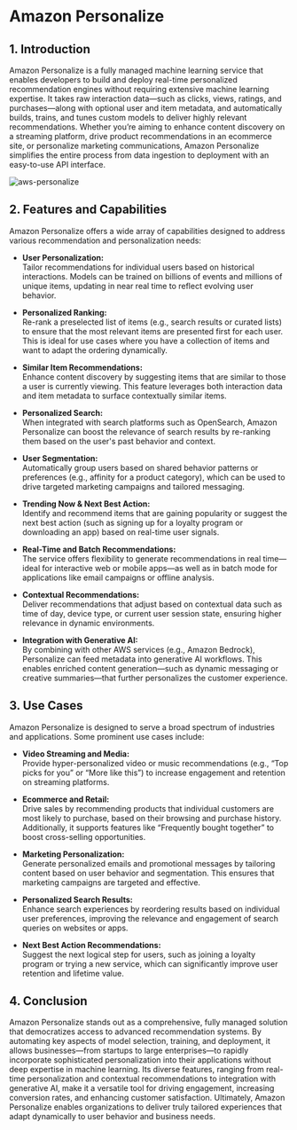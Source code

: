 # Amazon Personalize
## 1. Introduction

Amazon Personalize is a fully managed machine learning service that enables developers to build and deploy real-time personalized recommendation engines without requiring extensive machine learning expertise. It takes raw interaction data—such as clicks, views, ratings, and purchases—along with optional user and item metadata, and automatically builds, trains, and tunes custom models to deliver highly relevant recommendations. Whether you’re aiming to enhance content discovery on a streaming platform, drive product recommendations in an ecommerce site, or personalize marketing communications, Amazon Personalize simplifies the entire process from data ingestion to deployment with an easy-to-use API interface.  

![aws-personalize](./_assets/aws-personalize.png)
## 2. Features and Capabilities

Amazon Personalize offers a wide array of capabilities designed to address various recommendation and personalization needs:

- **User Personalization:**  
    Tailor recommendations for individual users based on historical interactions. Models can be trained on billions of events and millions of unique items, updating in near real time to reflect evolving user behavior.  
    
- **Personalized Ranking:**  
    Re-rank a preselected list of items (e.g., search results or curated lists) to ensure that the most relevant items are presented first for each user. This is ideal for use cases where you have a collection of items and want to adapt the ordering dynamically.  
    
- **Similar Item Recommendations:**  
    Enhance content discovery by suggesting items that are similar to those a user is currently viewing. This feature leverages both interaction data and item metadata to surface contextually similar items.  
    
- **Personalized Search:**  
    When integrated with search platforms such as OpenSearch, Amazon Personalize can boost the relevance of search results by re-ranking them based on the user's past behavior and context.  
    
- **User Segmentation:**  
    Automatically group users based on shared behavior patterns or preferences (e.g., affinity for a product category), which can be used to drive targeted marketing campaigns and tailored messaging.  
    
- **Trending Now & Next Best Action:**  
    Identify and recommend items that are gaining popularity or suggest the next best action (such as signing up for a loyalty program or downloading an app) based on real-time user signals.  
    
- **Real-Time and Batch Recommendations:**  
    The service offers flexibility to generate recommendations in real time—ideal for interactive web or mobile apps—as well as in batch mode for applications like email campaigns or offline analysis.  
    
- **Contextual Recommendations:**  
    Deliver recommendations that adjust based on contextual data such as time of day, device type, or current user session state, ensuring higher relevance in dynamic environments.  
    
- **Integration with Generative AI:**  
    By combining with other AWS services (e.g., Amazon Bedrock), Personalize can feed metadata into generative AI workflows. This enables enriched content generation—such as dynamic messaging or creative summaries—that further personalizes the customer experience.  

## 3. Use Cases

Amazon Personalize is designed to serve a broad spectrum of industries and applications. Some prominent use cases include:

- **Video Streaming and Media:**  
    Provide hyper-personalized video or music recommendations (e.g., “Top picks for you” or “More like this”) to increase engagement and retention on streaming platforms.  
    
- **Ecommerce and Retail:**  
    Drive sales by recommending products that individual customers are most likely to purchase, based on their browsing and purchase history. Additionally, it supports features like “Frequently bought together” to boost cross-selling opportunities.  
    
- **Marketing Personalization:**  
    Generate personalized emails and promotional messages by tailoring content based on user behavior and segmentation. This ensures that marketing campaigns are targeted and effective.  
    
- **Personalized Search Results:**  
    Enhance search experiences by reordering results based on individual user preferences, improving the relevance and engagement of search queries on websites or apps.  
    
- **Next Best Action Recommendations:**  
    Suggest the next logical step for users, such as joining a loyalty program or trying a new service, which can significantly improve user retention and lifetime value.  

## 4. Conclusion

Amazon Personalize stands out as a comprehensive, fully managed solution that democratizes access to advanced recommendation systems. By automating key aspects of model selection, training, and deployment, it allows businesses—from startups to large enterprises—to rapidly incorporate sophisticated personalization into their applications without deep expertise in machine learning. Its diverse features, ranging from real-time personalization and contextual recommendations to integration with generative AI, make it a versatile tool for driving engagement, increasing conversion rates, and enhancing customer satisfaction. Ultimately, Amazon Personalize enables organizations to deliver truly tailored experiences that adapt dynamically to user behavior and business needs. 

